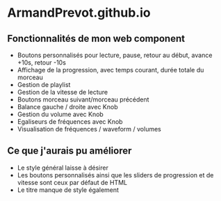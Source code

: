 # ArmandPrevot.github.io

## Fonctionnalités de mon web component
<ul>
  <li>Boutons personnalisés pour lecture, pause, retour au début, avance +10s, retour -10s</li>
  <li>Affichage de la progression, avec temps courant, durée totale du morceau</li>
  <li>Gestion de playlist</li>
  <li>Gestion de la vitesse de lecture</li>
  <li>Boutons morceau suivant/morceau précédent</li>
  <li>Balance gauche / droite avec Knob</li>
  <li>Gestion du volume avec Knob</li>  
  <li>Egaliseurs de fréquences avec Knob</li>
  <li>Visualisation de fréquences / waveform / volumes</li>
</ul>

## Ce que j'aurais pu améliorer
<ul>
  <li>Le style général laisse à désirer</li> 
  <li>Les boutons personnalisés ainsi que les sliders de progression et de vitesse sont ceux par défaut de HTML</li>
  <li>Le titre manque de style également</li>
</ul>
